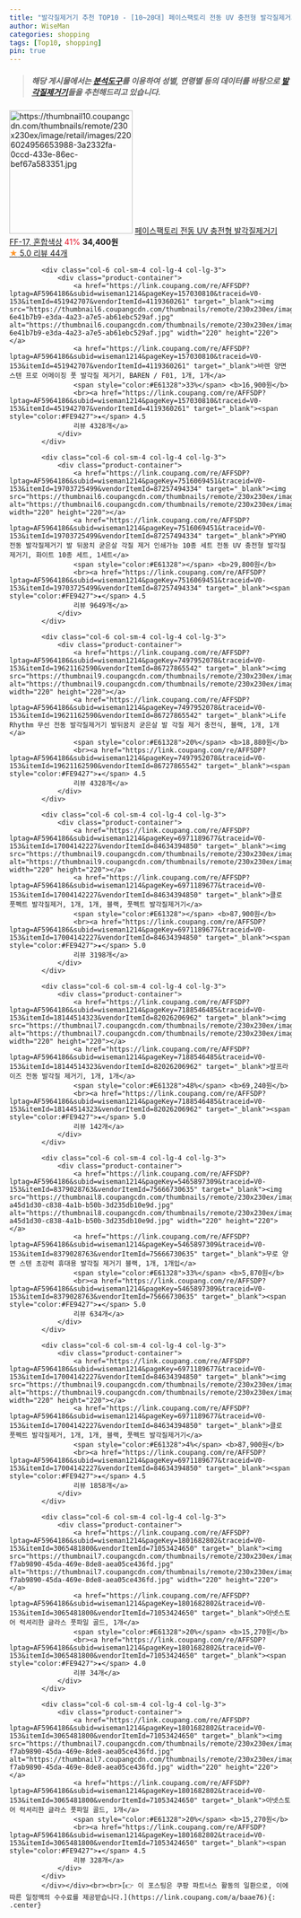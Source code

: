 ```yaml
---
title: "발각질제거기 추천 TOP10 - [10~20대] 페이스팩토리 전동 UV 충전형 발각질제거기 FF-17, 혼합색상"
author: WiseMan
categories: shopping
tags: [Top10, shopping]
pin: true
---
```


> ##### 해당 게시물에서는 [**분석도구**](https://itemscout.io/)를 이용하여 **성별**, **연령별** 등의 데이터를 바탕으로 [**발각질제거기**](https://link.coupang.com/a/baae76)들을 추천해드리고 있습니다.
<div class="container"><div class="row">
            <div class="col-6 col-sm-4 col-lg-4 col-lg-3">
                <div class="product-container">
                    <a href="https://link.coupang.com/re/AFFSDP?lptag=AF5964186&subid=wiseman1214&pageKey=5882677151&traceid=V0-153&itemId=10322650048&vendorItemId=77604900335" target="_blank"><img src="https://thumbnail10.coupangcdn.com/thumbnails/remote/230x230ex/image/retail/images/2206024956653988-3a2332fa-0ccd-433e-86ec-bef67a583351.jpg" alt="https://thumbnail10.coupangcdn.com/thumbnails/remote/230x230ex/image/retail/images/2206024956653988-3a2332fa-0ccd-433e-86ec-bef67a583351.jpg" width="220" height="220"></a>
                    <a href="https://link.coupang.com/re/AFFSDP?lptag=AF5964186&subid=wiseman1214&pageKey=5882677151&traceid=V0-153&itemId=10322650048&vendorItemId=77604900335" target="_blank">페이스팩토리 전동 UV 충전형 발각질제거기 FF-17, 혼합색상</a>
                    <span style="color:#E61328">41%</span> <b>34,400원</b>
                    <br><a href="https://link.coupang.com/re/AFFSDP?lptag=AF5964186&subid=wiseman1214&pageKey=5882677151&traceid=V0-153&itemId=10322650048&vendorItemId=77604900335" target="_blank"><span style="color:#FE9427">★</span> 5.0
                    리뷰 44개</a>
                </div>
            </div>
            
            <div class="col-6 col-sm-4 col-lg-4 col-lg-3">
                <div class="product-container">
                    <a href="https://link.coupang.com/re/AFFSDP?lptag=AF5964186&subid=wiseman1214&pageKey=157030810&traceid=V0-153&itemId=451942707&vendorItemId=4119360261" target="_blank"><img src="https://thumbnail6.coupangcdn.com/thumbnails/remote/230x230ex/image/retail/images/8499696592600334-6e41b7b9-e3da-4a23-a7e5-ab61ebc529af.jpg" alt="https://thumbnail6.coupangcdn.com/thumbnails/remote/230x230ex/image/retail/images/8499696592600334-6e41b7b9-e3da-4a23-a7e5-ab61ebc529af.jpg" width="220" height="220"></a>
                    <a href="https://link.coupang.com/re/AFFSDP?lptag=AF5964186&subid=wiseman1214&pageKey=157030810&traceid=V0-153&itemId=451942707&vendorItemId=4119360261" target="_blank">바렌 양면 스텐 프로 어메이징 풋 발각질 제거기, BAREN / F01, 1개, 1개</a>
                    <span style="color:#E61328">33%</span> <b>16,900원</b>
                    <br><a href="https://link.coupang.com/re/AFFSDP?lptag=AF5964186&subid=wiseman1214&pageKey=157030810&traceid=V0-153&itemId=451942707&vendorItemId=4119360261" target="_blank"><span style="color:#FE9427">★</span> 4.5
                    리뷰 4328개</a>
                </div>
            </div>
            
            <div class="col-6 col-sm-4 col-lg-4 col-lg-3">
                <div class="product-container">
                    <a href="https://link.coupang.com/re/AFFSDP?lptag=AF5964186&subid=wiseman1214&pageKey=7516069451&traceid=V0-153&itemId=19703725499&vendorItemId=87257494334" target="_blank"><img src="https://thumbnail6.coupangcdn.com/thumbnails/remote/230x230ex/image/vendor_inventory/5237/496050e8a17186a55fa62ec14afe3a1ea105bb0bd3d8e6c2c741382b2840.jpg" alt="https://thumbnail6.coupangcdn.com/thumbnails/remote/230x230ex/image/vendor_inventory/5237/496050e8a17186a55fa62ec14afe3a1ea105bb0bd3d8e6c2c741382b2840.jpg" width="220" height="220"></a>
                    <a href="https://link.coupang.com/re/AFFSDP?lptag=AF5964186&subid=wiseman1214&pageKey=7516069451&traceid=V0-153&itemId=19703725499&vendorItemId=87257494334" target="_blank">PYHO 전동 발각질제거기 발 뒤꿈치 굳은살 각질 제거 인쇄가능 10종 세트 전동 UV 충전형 발각질제거기, 화이트 10종 세트, 1세트</a>
                    <span style="color:#E61328"></span> <b>29,800원</b>
                    <br><a href="https://link.coupang.com/re/AFFSDP?lptag=AF5964186&subid=wiseman1214&pageKey=7516069451&traceid=V0-153&itemId=19703725499&vendorItemId=87257494334" target="_blank"><span style="color:#FE9427">★</span> 4.5
                    리뷰 9649개</a>
                </div>
            </div>
            
            <div class="col-6 col-sm-4 col-lg-4 col-lg-3">
                <div class="product-container">
                    <a href="https://link.coupang.com/re/AFFSDP?lptag=AF5964186&subid=wiseman1214&pageKey=7497952078&traceid=V0-153&itemId=19621162590&vendorItemId=86727865542" target="_blank"><img src="https://thumbnail9.coupangcdn.com/thumbnails/remote/230x230ex/image/vendor_inventory/9760/3ec5bfbc3c60909e0c6e9a71b67009ccfb63468a5258625e223c98c06d6c.png" alt="https://thumbnail9.coupangcdn.com/thumbnails/remote/230x230ex/image/vendor_inventory/9760/3ec5bfbc3c60909e0c6e9a71b67009ccfb63468a5258625e223c98c06d6c.png" width="220" height="220"></a>
                    <a href="https://link.coupang.com/re/AFFSDP?lptag=AF5964186&subid=wiseman1214&pageKey=7497952078&traceid=V0-153&itemId=19621162590&vendorItemId=86727865542" target="_blank">Life Rhythm 무선 전동 발각질제거기 발뒤꿈치 굳은살 발 각질 제거 충전식, 블랙, 1개, 1개</a>
                    <span style="color:#E61328">20%</span> <b>18,880원</b>
                    <br><a href="https://link.coupang.com/re/AFFSDP?lptag=AF5964186&subid=wiseman1214&pageKey=7497952078&traceid=V0-153&itemId=19621162590&vendorItemId=86727865542" target="_blank"><span style="color:#FE9427">★</span> 4.5
                    리뷰 4328개</a>
                </div>
            </div>
            
            <div class="col-6 col-sm-4 col-lg-4 col-lg-3">
                <div class="product-container">
                    <a href="https://link.coupang.com/re/AFFSDP?lptag=AF5964186&subid=wiseman1214&pageKey=6971189677&traceid=V0-153&itemId=17004142227&vendorItemId=84634394850" target="_blank"><img src="https://thumbnail9.coupangcdn.com/thumbnails/remote/230x230ex/image/vendor_inventory/328a/0bdd149af5d2a5d3eefb261b0dc47ce6c2748cb422ea855503fc69a3e938.jpg" alt="https://thumbnail9.coupangcdn.com/thumbnails/remote/230x230ex/image/vendor_inventory/328a/0bdd149af5d2a5d3eefb261b0dc47ce6c2748cb422ea855503fc69a3e938.jpg" width="220" height="220"></a>
                    <a href="https://link.coupang.com/re/AFFSDP?lptag=AF5964186&subid=wiseman1214&pageKey=6971189677&traceid=V0-153&itemId=17004142227&vendorItemId=84634394850" target="_blank">클로 풋펙트 발각질제거, 1개, 1개, 블랙, 풋펙트 발각질제거기</a>
                    <span style="color:#E61328"></span> <b>87,900원</b>
                    <br><a href="https://link.coupang.com/re/AFFSDP?lptag=AF5964186&subid=wiseman1214&pageKey=6971189677&traceid=V0-153&itemId=17004142227&vendorItemId=84634394850" target="_blank"><span style="color:#FE9427">★</span> 5.0
                    리뷰 3198개</a>
                </div>
            </div>
            
            <div class="col-6 col-sm-4 col-lg-4 col-lg-3">
                <div class="product-container">
                    <a href="https://link.coupang.com/re/AFFSDP?lptag=AF5964186&subid=wiseman1214&pageKey=7188546485&traceid=V0-153&itemId=18144514323&vendorItemId=82026206962" target="_blank"><img src="https://thumbnail7.coupangcdn.com/thumbnails/remote/230x230ex/image/vendor_inventory/ffe0/04d3dabfc1c7797d96dbe367eee831d484db9e5bc40a21a110910b49235c.jpg" alt="https://thumbnail7.coupangcdn.com/thumbnails/remote/230x230ex/image/vendor_inventory/ffe0/04d3dabfc1c7797d96dbe367eee831d484db9e5bc40a21a110910b49235c.jpg" width="220" height="220"></a>
                    <a href="https://link.coupang.com/re/AFFSDP?lptag=AF5964186&subid=wiseman1214&pageKey=7188546485&traceid=V0-153&itemId=18144514323&vendorItemId=82026206962" target="_blank">발프라이즈 전동 발각질 제거기, 1개, 1개</a>
                    <span style="color:#E61328">48%</span> <b>69,240원</b>
                    <br><a href="https://link.coupang.com/re/AFFSDP?lptag=AF5964186&subid=wiseman1214&pageKey=7188546485&traceid=V0-153&itemId=18144514323&vendorItemId=82026206962" target="_blank"><span style="color:#FE9427">★</span> 5.0
                    리뷰 142개</a>
                </div>
            </div>
            
            <div class="col-6 col-sm-4 col-lg-4 col-lg-3">
                <div class="product-container">
                    <a href="https://link.coupang.com/re/AFFSDP?lptag=AF5964186&subid=wiseman1214&pageKey=5465897309&traceid=V0-153&itemId=8379028763&vendorItemId=75666730635" target="_blank"><img src="https://thumbnail8.coupangcdn.com/thumbnails/remote/230x230ex/image/retail/images/14467583065065-a45d1d30-c838-4a1b-b50b-3d235db10e9d.jpg" alt="https://thumbnail8.coupangcdn.com/thumbnails/remote/230x230ex/image/retail/images/14467583065065-a45d1d30-c838-4a1b-b50b-3d235db10e9d.jpg" width="220" height="220"></a>
                    <a href="https://link.coupang.com/re/AFFSDP?lptag=AF5964186&subid=wiseman1214&pageKey=5465897309&traceid=V0-153&itemId=8379028763&vendorItemId=75666730635" target="_blank">무로 양면 스텐 초강력 휴대용 발각질 제거기 블랙, 1개, 1개입</a>
                    <span style="color:#E61328">33%</span> <b>5,870원</b>
                    <br><a href="https://link.coupang.com/re/AFFSDP?lptag=AF5964186&subid=wiseman1214&pageKey=5465897309&traceid=V0-153&itemId=8379028763&vendorItemId=75666730635" target="_blank"><span style="color:#FE9427">★</span> 5.0
                    리뷰 634개</a>
                </div>
            </div>
            
            <div class="col-6 col-sm-4 col-lg-4 col-lg-3">
                <div class="product-container">
                    <a href="https://link.coupang.com/re/AFFSDP?lptag=AF5964186&subid=wiseman1214&pageKey=6971189677&traceid=V0-153&itemId=17004142227&vendorItemId=84634394850" target="_blank"><img src="https://thumbnail9.coupangcdn.com/thumbnails/remote/230x230ex/image/vendor_inventory/328a/0bdd149af5d2a5d3eefb261b0dc47ce6c2748cb422ea855503fc69a3e938.jpg" alt="https://thumbnail9.coupangcdn.com/thumbnails/remote/230x230ex/image/vendor_inventory/328a/0bdd149af5d2a5d3eefb261b0dc47ce6c2748cb422ea855503fc69a3e938.jpg" width="220" height="220"></a>
                    <a href="https://link.coupang.com/re/AFFSDP?lptag=AF5964186&subid=wiseman1214&pageKey=6971189677&traceid=V0-153&itemId=17004142227&vendorItemId=84634394850" target="_blank">클로 풋펙트 발각질제거, 1개, 1개, 블랙, 풋펙트 발각질제거기</a>
                    <span style="color:#E61328">4%</span> <b>87,900원</b>
                    <br><a href="https://link.coupang.com/re/AFFSDP?lptag=AF5964186&subid=wiseman1214&pageKey=6971189677&traceid=V0-153&itemId=17004142227&vendorItemId=84634394850" target="_blank"><span style="color:#FE9427">★</span> 4.5
                    리뷰 1858개</a>
                </div>
            </div>
            
            <div class="col-6 col-sm-4 col-lg-4 col-lg-3">
                <div class="product-container">
                    <a href="https://link.coupang.com/re/AFFSDP?lptag=AF5964186&subid=wiseman1214&pageKey=1801682802&traceid=V0-153&itemId=3065481800&vendorItemId=71053424650" target="_blank"><img src="https://thumbnail7.coupangcdn.com/thumbnails/remote/230x230ex/image/retail/images/1316917287682491-f7ab9890-45da-469e-8de8-aea05ce436fd.jpg" alt="https://thumbnail7.coupangcdn.com/thumbnails/remote/230x230ex/image/retail/images/1316917287682491-f7ab9890-45da-469e-8de8-aea05ce436fd.jpg" width="220" height="220"></a>
                    <a href="https://link.coupang.com/re/AFFSDP?lptag=AF5964186&subid=wiseman1214&pageKey=1801682802&traceid=V0-153&itemId=3065481800&vendorItemId=71053424650" target="_blank">아넷스토어 럭셔리한 글라스 풋파일 골드, 1개</a>
                    <span style="color:#E61328">20%</span> <b>15,270원</b>
                    <br><a href="https://link.coupang.com/re/AFFSDP?lptag=AF5964186&subid=wiseman1214&pageKey=1801682802&traceid=V0-153&itemId=3065481800&vendorItemId=71053424650" target="_blank"><span style="color:#FE9427">★</span> 4.0
                    리뷰 34개</a>
                </div>
            </div>
            
            <div class="col-6 col-sm-4 col-lg-4 col-lg-3">
                <div class="product-container">
                    <a href="https://link.coupang.com/re/AFFSDP?lptag=AF5964186&subid=wiseman1214&pageKey=1801682802&traceid=V0-153&itemId=3065481800&vendorItemId=71053424650" target="_blank"><img src="https://thumbnail7.coupangcdn.com/thumbnails/remote/230x230ex/image/retail/images/1316917287682491-f7ab9890-45da-469e-8de8-aea05ce436fd.jpg" alt="https://thumbnail7.coupangcdn.com/thumbnails/remote/230x230ex/image/retail/images/1316917287682491-f7ab9890-45da-469e-8de8-aea05ce436fd.jpg" width="220" height="220"></a>
                    <a href="https://link.coupang.com/re/AFFSDP?lptag=AF5964186&subid=wiseman1214&pageKey=1801682802&traceid=V0-153&itemId=3065481800&vendorItemId=71053424650" target="_blank">아넷스토어 럭셔리한 글라스 풋파일 골드, 1개</a>
                    <span style="color:#E61328">20%</span> <b>15,270원</b>
                    <br><a href="https://link.coupang.com/re/AFFSDP?lptag=AF5964186&subid=wiseman1214&pageKey=1801682802&traceid=V0-153&itemId=3065481800&vendorItemId=71053424650" target="_blank"><span style="color:#FE9427">★</span> 4.5
                    리뷰 328개</a>
                </div>
            </div>
            </div></div><br><br>[👉 이 포스팅은 쿠팡 파트너스 활동의 일환으로, 이에 따른 일정액의 수수료를 제공받습니다.](https://link.coupang.com/a/baae76){: .center}